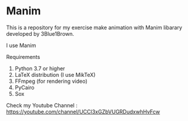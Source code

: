 # Manim
This is a repository for my exercise make animation with Manim libarary developed by 3Blue1Brown. 

I use Manim


Requirements
1. Python 3.7 or higher
2. LaTeX distribution (I use MikTeX)
3. FFmpeg (for rendering video)
4. PyCairo
5. Sox

Check my Youtube Channel : https://youtube.com/channel/UCCl3xGZbVUGRDudxwhHvFcw
